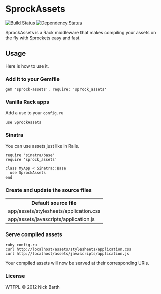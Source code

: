 # SprockAssets
[![Build Status](https://secure.travis-ci.org/nickbarth/SprockAssets.png?branch=master)](https://travis-ci.org/nickbarth/SprockAssets)
[![Dependency Status](https://gemnasium.com/nickbarth/SprockAssets.png)](https://gemnasium.com/nickbarth/SprockAssets)

SprockAssets is a Rack middleware that makes compiling your assets on the fly with Sprockets easy and fast.

## Usage

Here is how to use it.

### Add it to your Gemfile

    gem 'sprock-assets', require: 'sprock_assets'

### Vanilla Rack apps

Add a use to your `config.ru`

    use SprockAssets

### Sinatra

You can use assets just like in Rails.

    require 'sinatra/base'
    require 'sprock_assets'

    class MyApp < Sinatra::Base
      use SprockAssets
    end

### Create and update the source files

<table>
  <tr>
    <th>Default source file</th>
  </tr>
  <tr>
    <td>app/assets/stylesheets/application.css</td>
  </tr>
  <tr>
    <td>app/assets/javascripts/application.js</td>
  </tr>
</table>

### Serve compiled assets

    ruby config.ru
    curl http://localhost/assets/stylesheets/application.css
    curl http://localhost/assets/javascripts/application.js

Your compiled assets will now be served at their corresponding URIs.

### License
WTFPL &copy; 2012 Nick Barth
